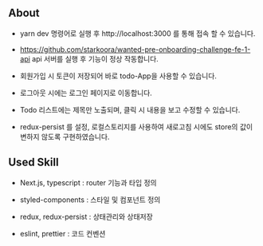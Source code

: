 ## About

- yarn dev 명령어로 실행 후 http://localhost:3000 를 통해 접속 할 수 있습니다.

- https://github.com/starkoora/wanted-pre-onboarding-challenge-fe-1-api api 서버를 실행 후 기능이 정상 작동합니다.

- 회원가입 시 토큰이 저장되어 바로 todo-App을 사용할 수 있습니다.

- 로그아웃 시에는 로그인 페이지로 이동합니다.

- Todo 리스트에는 제목만 노출되며, 클릭 시 내용을 보고 수정할 수 있습니다.

- redux-persist 를 설정, 로컬스토리지를 사용하여 새로고침 시에도 store의 값이 변하지 않도록 구현하였습니다.

## Used Skill

- Next.js, typescript : router 기능과 타입 정의

- styled-components : 스타일 및 컴포넌트 정의

- redux, redux-persist : 상태관리와 상태저장

- eslint, prettier : 코드 컨벤션
